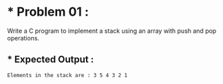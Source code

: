 # * Problem 01 :

Write a C program to implement a stack using an array with push and pop operations.

## * Expected Output :

    Elements in the stack are : 3 5 4 3 2 1 